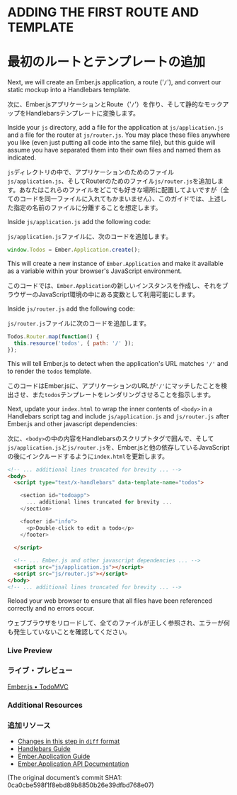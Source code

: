 # ADDING THE FIRST ROUTE AND TEMPLATE
# 最初のルートとテンプレートの追加

Next, we will create an Ember.js application, a route ('`/`'), and convert our static mockup into a Handlebars template.

次に、Ember.jsアプリケーションとRoute（'`/`'）を作り、そして静的なモックアップをHandlebarsテンプレートに変換します。

Inside your `js` directory, add a file for the application at `js/application.js` and a file for the router at `js/router.js`. You may place these files anywhere you like (even just putting all code into the same file), but this guide will assume you have separated them into their own files and named them as indicated.

`js`ディレクトリの中で、アプリケーションのためのファイル`js/application.js`、そしてRouterのためのファイル`js/router.js`を追加します。あなたはこれらのファイルをどこでも好きな場所に配置してよいですが（全てのコードを同一ファイルに入れてもかまいません）、このガイドでは、上述した指定の名前のファイルに分離することを想定します。

Inside `js/application.js` add the following code:

`js/application.js`ファイルに、次のコードを追加します。

```javascript
window.Todos = Ember.Application.create();
```

This will create a new instance of `Ember.Application` and make it available as a variable within your browser's JavaScript environment.

このコードでは、`Ember.Application`の新しいインスタンスを作成し、それをブラウザーのJavaScript環境の中にある変数として利用可能にします。

Inside `js/router.js` add the following code:

`js/router.js`ファイルに次のコードを追加します。

```javascript
Todos.Router.map(function() {
  this.resource('todos', { path: '/' });
});
```

This will tell Ember.js to detect when the application's URL matches `'/'` and to render the `todos` template.

このコードはEmber.jsに、アプリケーションのURLが`'/'`にマッチしたことを検出させ、また`todos`テンプレートをレンダリングさせることを指示します。

Next, update your `index.html` to wrap the inner contents of `<body>` in a Handlebars script tag and include `js/application.js` and `js/router.js` after Ember.js and other javascript dependencies:

次に、`<body>`の中の内容をHandlebarsのスクリプトタグで囲んで、そして`js/application.js`と`js/router.js`を、Ember.jsと他の依存しているJavaScriptの後にインクルードするように`index.html`を更新します。

```html
<!-- ... additional lines truncated for brevity ... -->
<body>
  <script type="text/x-handlebars" data-template-name="todos">

    <section id="todoapp">
      ... additional lines truncated for brevity ...
    </section>

    <footer id="info">
      <p>Double-click to edit a todo</p>
    </footer>
  
  </script>

  <!-- ... Ember.js and other javascript dependencies ... -->
  <script src="js/application.js"></script>
  <script src="js/router.js"></script>
</body>
<!-- ... additional lines truncated for brevity ... -->
```

Reload your web browser to ensure that all files have been referenced correctly and no errors occur.

ウェブブラウザをリロードして、全てのファイルが正しく参照され、エラーが何も発生していないことを確認してください。

### Live Preview
### ライブ・プレビュー
<a class="jsbin-embed" href="http://jsbin.com/OKEMIJi/1/embed?live">Ember.js • TodoMVC</a><script src="http://static.jsbin.com/js/embed.js"></script>

### Additional Resources
### 追加リソース

  * [Changes in this step in `diff` format](https://github.com/emberjs/quickstart-code-sample/commit/8775d1bf4c05eb82adf178be4429e5b868ac145b)
  * [Handlebars Guide](/guides/templates/handlebars-basics)
  * [Ember.Application Guide](/guides/application)
  * [Ember.Application API Documentation](/api/classes/Ember.Application.html)
  
(The original document’s commit SHA1: 0ca0cbe598f1f8ebd89b8850b26e39dfbd768e07)
